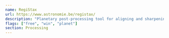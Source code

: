 ```yaml
---
name: RegiStax
url: https://www.astronomie.be/registax/
description: "Planetary post-processing tool for aligning and sharpening images."
flags: ["free", "win", "planet"]
section: Processing
---
```

